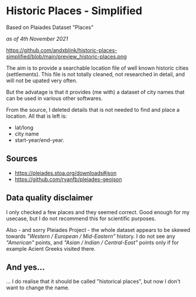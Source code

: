 # Historic Places - Simplified
Based on Plaiades Dataset "Places"

*as of 4th November 2021*


https://github.com/andxblink/historic-places-simplified/blob/main/preview_historic-places.png


The aim is to provide a searchable location file of well known historic cities (settlements). This file is not totally cleaned, not researched in detail, and will not be upated very often.

But the advatage is that it provides (me with) a dataset of city names that can be used in various other softwares.

From the source, I deleted details that is not needed to find and place a location. All that is left is:
- lat/long
- city name
- start-year/end-year.

## Sources
- https://pleiades.stoa.org/downloads#json
- https://github.com/ryanfb/pleiades-geojson

## Data quality disclaimer
I only checked a few places and they seemed correct. Good enough for my usecase, but I do not recommend this for scientific purposes.

Also - and sorry Pleiades Project - the whole dataset appears to be skewed towards *"Western / European / Mid-Eastern"* history. I do not see any *"American"* points, and *"Asian / Indian / Central-East"* points only if for example Acient Greeks visited there.

## And yes...
... I do realise that it should be called "historical places", but now I don't want to change the name.
